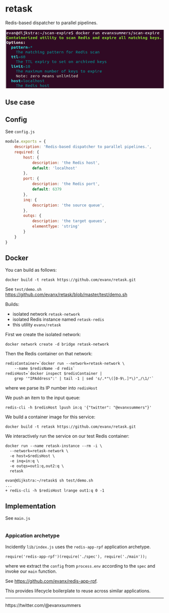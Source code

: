 # retask

Redis-based dispatcher to parallel pipelines.

<img src="https://raw.githubusercontent.com/evanx/retask/master/docs/readme/main.png"/>

## Use case

## Config

See `config.js`
```javascript
module.exports = {
    description: 'Redis-based dispatcher to parallel pipelines.',
    required: {
        host: {
            description: 'the Redis host',
            default: 'localhost'
        },
        port: {
            description: 'the Redis port',
            default: 6379
        },
        inq: {
            description: 'the source queue',
        },
        outqs: {
            description: 'the target queues',
            elementType: 'string'
        }
    }
}
```

## Docker

You can build as follows:
```shell
docker build -t retask https://github.com/evanx/retask.git
```

See `test/demo.sh` https://github.com/evanx/retask/blob/master/test/demo.sh

Builds:
- isolated network `retask-network`
- isolated Redis instance named `retask-redis`
- this utility `evanx/retask`

First we create the isolated network:
```shell
docker network create -d bridge retask-network
```

Then the Redis container on that network:
```
redisContainer=`docker run --network=retask-network \
    --name $redisName -d redis`
redisHost=`docker inspect $redisContainer |
    grep '"IPAddress":' | tail -1 | sed 's/.*"\([0-9\.]*\)",/\1/'`
```
where we parse its IP number into `redisHost`

We push an item to the input queue:
```
redis-cli -h $redisHost lpush in:q '{"twitter": "@evanxsummers"}'
```

We build a container image for this service:
```
docker build -t retask https://github.com/evanx/retask.git
```

We interactively run the service on our test Redis container:
```
docker run --name retask-instance --rm -i \
  --network=retask-network \
  -e host=$redisHost \
  -e inq=in:q \
  -e outqs=out1:q,out2:q \
  retask
```
```
evan@dijkstra:~/retask$ sh test/demo.sh
...
+ redis-cli -h $redisHost lrange out1:q 0 -1
```


## Implementation

See `main.js`
```javascript
```

### Appication archetype

Incidently `lib/index.js` uses the `redis-app-rpf` application archetype.
```
require('redis-app-rpf')(require('./spec'), require('./main'));
```
where we extract the `config` from `process.env` according to the `spec` and invoke our `main` function.

See https://github.com/evanx/redis-app-rpf.

This provides lifecycle boilerplate to reuse across similar applications.

<hr>
https://twitter.com/@evanxsummers
